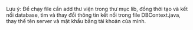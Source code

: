 Lưu ý: Để chạy file cần add thư viện trong thư mục lib, đồng thời tạo và kết nối database, tìm và thay đổi thông tin kết nối trong file DBContext.java, thay thế tên server và mật khẩu bằng tài khoản của mình.
